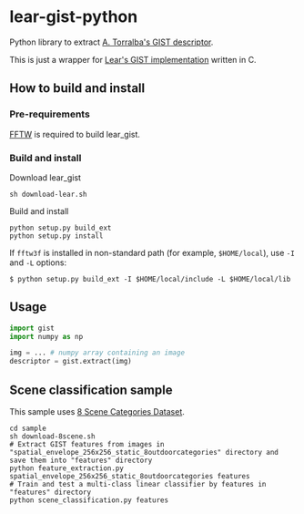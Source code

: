 # lear-gist-python
Python library to extract [A. Torralba's GIST descriptor](http://people.csail.mit.edu/torralba/code/spatialenvelope/).

This is just a wrapper for [Lear's GIST implementation](http://lear.inrialpes.fr/software) written in C.

## How to build and install

### Pre-requirements
[FFTW](http://www.fftw.org/) is required to build lear_gist.

### Build and install
Download lear_gist
```shell
sh download-lear.sh
```

Build and install
```shell
python setup.py build_ext
python setup.py install
```

If `fftw3f` is installed in non-standard path (for example, `$HOME/local`),
use `-I` and `-L` options:
```shell
$ python setup.py build_ext -I $HOME/local/include -L $HOME/local/lib
```

## Usage
```python
import gist
import numpy as np

img = ... # numpy array containing an image
descriptor = gist.extract(img)
```

## Scene classification sample
This sample uses [8 Scene Categories Dataset](http://people.csail.mit.edu/torralba/code/spatialenvelope/).
```shell
cd sample
sh download-8scene.sh
# Extract GIST features from images in "spatial_envelope_256x256_static_8outdoorcategories" directory and save them into "features" directory
python feature_extraction.py spatial_envelope_256x256_static_8outdoorcategories features
# Train and test a multi-class linear classifier by features in "features" directory
python scene_classification.py features
```
